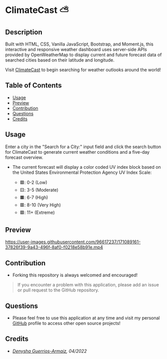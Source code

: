 # ClimateCast ⛅

## Description
Built with HTML, CSS, Vanilla JavaScript, Bootstrap, and Moment.js, this interactive and responsive weather dashboard uses server-side APIs provided by OpenWeatherMap to display current and future forecast data of searched cities based on their latitude and longitude.

Visit [ClimateCast](https://denysha-abigail.github.io/weather-dashboard/) to begin searching for weather outlooks around the world!

## Table of Contents
  - [Usage](#usage)
  - [Preview](#preview)
  - [Contribution](#contribution)
  - [Questions](#questions)
  - [Credits](#credits)

## Usage
Enter a city in the "Search for a City:" input field and click the search button for ClimateCast to generate current weather conditions and a five-day forecast overview. 

- The current forecast will display a color coded UV index block based on the United States Environmental Protection Agency UV Index Scale:

    - 🟩: 0-2 (Low)
    - 🟨: 3-5 (Moderate)
    - 🟧: 6-7 (High)
    - 🟥: 8-10 (Very High)
    - 🟪: 11+ (Extreme)

## Preview

https://user-images.githubusercontent.com/96617237/171089161-37826f39-9a43-496f-8af0-f0218e58b91e.mp4

## Contribution 
- Forking this repository is always welcomed and encouraged!

> If you encounter a problem with this application, please add an issue or pull request to the GitHub repository. 

## Questions
- Please feel free to use this application at any time and visit my personal [GitHub](https://github.com/denysha-abigail) profile to access other open source projects! 

## Credits
- *[Denysha Guerrios-Armaiz](https://github.com/denysha-abigail), 04/2022*
